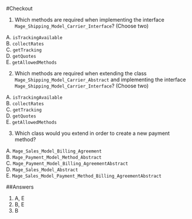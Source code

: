 #Checkout

1. Which methods are required when implementing the interface `Mage_Shipping_Model_Carrier_Interface`? (Choose two)

  A. `isTrackingAvailable`  
  B. `collectRates`  
  C. `getTracking`  
  D. `getQuotes`  
  E. `getAllowedMethods` 

2. Which methods are required when extending the class `Mage_Shipping_Model_Carrier_Abstract` and implementing the interface `Mage_Shipping_Model_Carrier_Interface`? (Choose two)

  A. `isTrackingAvailable`  
  B. `collectRates`  
  C. `getTracking`  
  D. `getQuotes`  
  E. `getAllowedMethods` 

3. Which class would you extend in order to create a new payment method?  

  A. `Mage_Sales_Model_Billing_Agreement`  
  B. `Mage_Payment_Model_Method_Abstract`  
  C. `Mage_Payment_Model_Billing_AgreementAbstract`  
  D. `Mage_Sales_Model_Abstract`  
  E. `Mage_Sales_Model_Payment_Method_Billing_AgreementAbstract`  

##Answers
1. A, E  
2. B, E  
3. B  
